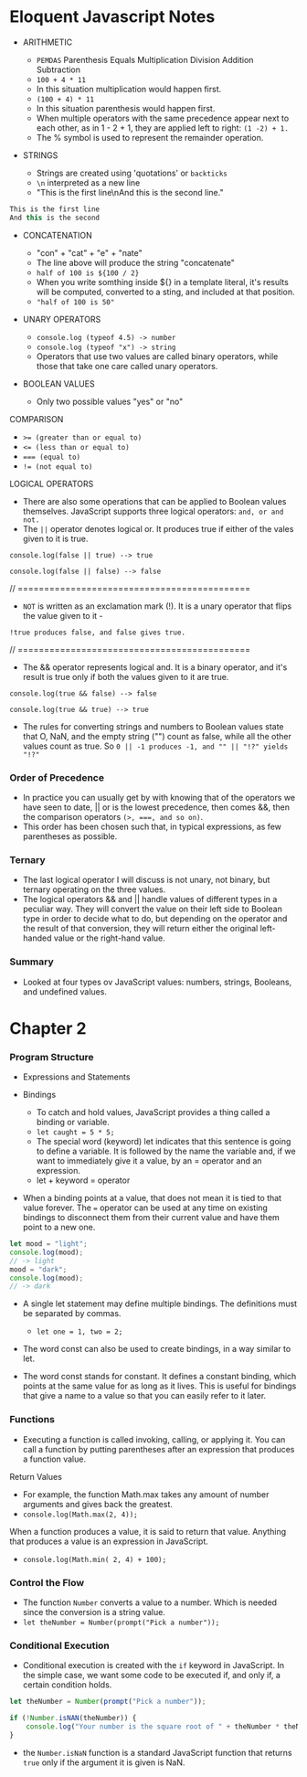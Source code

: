 # Eloquent Javascript Notes
* ARITHMETIC 

  * `PEMDAS` Parenthesis Equals Multiplication Division Addition Subtraction 
  * `100 + 4 * 11`
  * In this situation multiplication would happen first.
  * `(100 + 4) * 11`
  * In this situation parenthesis would happen first.
  * When multiple operators with the same precedence appear next to each other, as in 1 - 2 + 1, they are applied left to right: `(1 -2) + 1.`
  * The % symbol is used to represent the remainder operation.


* STRINGS 
  * Strings are created using 'quotations' or `backticks` 
  * `\n` interpreted as a new line 
  * "This is the first line\nAnd this is the second line."
```javascript
This is the first line 
And this is the second
```
* CONCATENATION 
  * "con" + "cat" + "e" + "nate"
  * The line above will produce the string "concatenate"
  * `half of 100 is ${100 / 2}`
  * When you write somthing inside ${} in a template literal, it's results will be computed, converted to a sting, and included at that position.
  * `"half of 100 is 50"`

* UNARY OPERATORS
  * `console.log (typeof 4.5) -> number`
  * `console.log (typeof "x") -> string`
  * Operators that use two values are called binary operators, while those that take one care called unary operators.

* BOOLEAN VALUES 
  * Only two possible values "yes" or "no" 

COMPARISON 

* `>= (greater than or equal to)`
* `<= (less than or equal to)`
* `=== (equal to)`
* `!= (not equal to)`

LOGICAL OPERATORS 

* There are also some operations that can be applied to Boolean values themselves.  JavaScript supports three logical operators: `and, or and not.`
* The `||` operator denotes logical or. It produces true if either of the vales given to it is true.  


`console.log(false || true) --> true`

`console.log(false || false) --> false`

// ============================================

* `NOT` is written as an exclamation mark (!).  It is a 
unary operator that flips the value given to it - 

`!true produces false, and false gives true.`

// ============================================

* The && operator represents logical and.  It is a binary operator, and it's result is true only if both the values given to it are true.

`console.log(true && false) --> false`

`console.log(true && true) --> true`

* The rules for converting strings and numbers to Boolean values state that O, NaN, and the empty string ("") count as false, while all the other values count as true.  So `0 || -1 produces -1, and "" || "!?" yields "!?"`

### Order of Precedence

* In practice you can usually get by with knowing that of the operators we have seen to date, || or is the lowest precedence, then comes &&, then the comparison operators `(>, ===, and so on)`.
* This order has been chosen such that, in typical expressions, as few parentheses as possible.

### Ternary
* The last logical operator I will discuss is not unary, not binary, but ternary operating on the three values.
* The logical operators && and || handle values of different types in a peculiar way.  They will convert the value on their left side to Boolean type in order to decide what to do, but depending on the operator and the result of that conversion, they will return either the original left-handed value or the right-hand value.

### Summary
* Looked at four types ov JavaScript values: numbers, strings, Booleans, and undefined values.

# Chapter 2

### Program Structure

*   Expressions and Statements
*   Bindings 
    *   To catch and hold values, JavaScript provides a thing called a binding or variable.
    *   `let caught = 5 * 5;`
    *   The special word (keyword) let indicates that this sentence is going to define a variable.  It is followed by the name the variable and, if we want to immediately give it a value, by an = operator and an expression.
    *   let + keyword = operator

* When a binding points at a value, that does not mean it is tied to that value forever.  The `=` operator can be used at any time on existing bindings to disconnect them from their current value and have them point to a new one.

```javascript 
let mood = "light";
console.log(mood);
// -> light
mood = "dark";
console.log(mood);
// -> dark
```
* A single let statement may define multiple bindings.  The definitions must be separated by commas.
  * `let one = 1, two = 2;`

* The word const can also be used to create bindings, in a way similar to let.
* The word const stands for constant.  It defines a constant binding, which points at the same value for as long as it lives.  This is useful for bindings that give a name to a value so that you can easily refer to it later.

### Functions
  * Executing a function is called invoking, calling, or applying it.  You can call a function by putting parentheses after an expression that produces a function value.

Return Values

* For example, the function Math.max takes any amount of number arguments and gives back the greatest.
* `console.log(Math.max(2, 4));`

When a function produces a value, it is said to return that value.  Anything that produces a value is an expression in JavaScript.

* `console.log(Math.min( 2, 4) + 100);`

### Control the Flow 
*  The function `Number` converts a value to a number.  Which is needed since the conversion is a string value.
* `let theNumber = Number(prompt("Pick a number"));`

### Conditional Execution
* Conditional execution is created with the `if` keyword in JavaScript.  In the simple case, we want some code to be executed if, and only if, a certain condition holds.
```javascript
let theNumber = Number(prompt("Pick a number"));

if (!Number.isNAN(theNumber)) {
    console.log("Your number is the square root of " + theNumber * theNumber);
}
```
* the `Number.isNaN` function is a standard JavaScript function that returns `true` only if the argument it is given is NaN.

